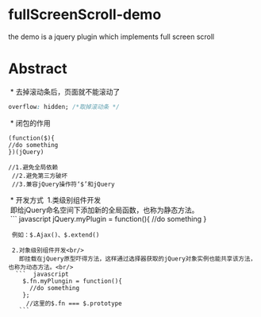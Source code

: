 # fullScreenScroll-demo
the demo is a jquery plugin which implements full screen scroll
# Abstract 
  * 去掉滚动条后，页面就不能滚动了
   ``` css
   overflow: hidden; /*取掉滚动条 */
   ```
  * 闭包的作用
   ```  javasccript
  (function($){
   //do something
  })(jQuery)
  
  //1.避免全局依赖
  //2.避免第三方破坏
  //3.兼容jQuery操作符‘$’和jQuery
  ```
  
  * 开发方式
  1.类级别组件开发<br/>
  即给jQuery命名空间下添加新的全局函数，也称为静态方法。<br/>
  ``` javascript
   jQuery.myPlugin = function(){
    //do something
   }
  ```
  例如：$.Ajax()、$.extend()
  
  2.对象级别组件开发<br/>
    即挂载在jQuery原型吓得方法，这样通过选择器获取的jQuery对象实例也能共享该方法，也称为动态方法。<br/>
    ```  javascript
      $.fn.myPlungin = function(){
        //do something
      };
      //这里的$.fn === $.prototype
    ```
